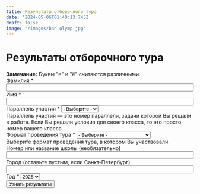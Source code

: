 ```yaml
---
title: Результаты отборочного тура
date: '2024-05-06T01:40:13.745Z'
draft: false
image: "/images/ban olymp.jpg"
---
```


<div id="main" class="grid_12">    
    <h1>Результаты отборочного тура</h1>
    <div class="region region-content">
        <div id="block-system-main" class="block block-system">
            <div class="content">
                <form action="/cms/ol-query" method="post" id="olymp-results-query-form" accept-charset="UTF-8">
                    <div><b>Замечание:</b> Буквы "е" и "ё" считаются различными.
                        <div class="form-item form-type-textfield form-item-family-name">
                            <label for="edit-family-name">Фамилия <span class="form-required" title="Обязательно для заполнения.">*</span></label>
                            <input type="text" id="edit-family-name" name="family_name" value="" size="60" maxlength="128" class="form-text required">
                        </div>
                        <div class="form-item form-type-textfield form-item-name">
                            <label for="edit-name">Имя <span class="form-required" title="Обязательно для заполнения.">*</span></label>
                            <input type="text" id="edit-name" name="name" value="" size="60" maxlength="128" class="form-text required">
                        </div>
                        <div class="form-item form-type-select form-item-paral">
                            <label for="edit-paral">Параллель участия <span class="form-required" title="Обязательно для заполнения.">*</span></label>
                            <select id="edit-paral" name="paral" class="form-select required">
                                <option value="" selected="selected">- Выберите -</option>
                                <option value="4">4</option>
                                <option value="5">5</option>
                                <option value="6">6</option>
                                <option value="7">7</option>
                                <option value="8">8</option>
                                <option value="9">9</option>
                                <option value="10">10</option>
                                <option value="11">11</option>
                            </select>
                            <div class="description">Параллель участия — это номер параллели, задачи которой Вы решали в работе. Если Вы решали условия для своего класса, то это просто номер вашего класса.</div>
                        </div>
                        <div class="form-item form-type-select form-item-tour-format">
                            <label for="edit-tour-format">Формат проведения тура <span class="form-required" title="Обязательно для заполнения.">*</span></label>
                            <select id="edit-tour-format" name="tour_format" class="form-select required">
                                <option value="" selected="selected">- Выберите -</option>
                                <option value="zaoch">Заочный</option>
                                <option value="distant">Дистанционный 1</option>
                                <option value="distant_2">Дистанционный 2</option>
                                <option value="pers">Персональное приглашение</option>
                            </select>
                            <div class="description">Выберите формат проведения тура, в котором Вы участвовали.</div>
                        </div>
                        <div class="form-item form-type-textfield form-item-school-name">
                            <label for="edit-school-name">Номер или название школы (необязательно) </label>
                            <input type="text" id="edit-school-name" name="school_name" value="" size="60" maxlength="128" class="form-text">
                        </div>
                        <div class="form-item form-type-textfield form-item-city">
                            <label for="edit-city">Город (оставьте пустым, если Санкт-Петербург) </label>
                            <input type="text" id="edit-city" name="city" value="" size="60" maxlength="128" class="form-text">
                        </div>
                        <div class="form-item form-type-select form-item-year">
                            <label for="edit-year">Год <span class="form-required" title="Обязательно для заполнения.">*</span></label>
                            <select id="edit-year" name="year" class="form-select required">
                                <option value="2012">2012</option>
                                <option value="2013">2013</option>
                                <option value="2014">2014</option>
                                <option value="2015">2015</option>
                                <option value="2016">2016</option>
                                <option value="2017">2017</option>
                                <option value="2018">2018</option>
                                <option value="2019">2019</option>
                                <option value="2020">2020</option>
                                <option value="2021">2021</option>
                                <option value="2022">2022</option>
                                <option value="2023">2023</option>
                                <option value="2024">2024</option>
                                <option value="2025" selected="selected">2025</option>
                            </select>
                        </div>
                        <input type="submit" id="edit-submit" name="op" value="Узнать результаты" class="form-submit">
                        <input type="hidden" name="form_build_id" value="form-dY7gsxUcf8uLwOqsCLHvecG5mmLTXQzywDVAdoz8b18">
                        <input type="hidden" name="form_id" value="olymp_results_query_form">
                    </div>
                </form>
            </div>
        </div>  
    </div>
</div>